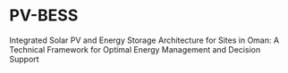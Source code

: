 # PV-BESS
Integrated Solar PV and Energy Storage Architecture for Sites in  Oman: A Technical Framework for Optimal Energy Management and Decision Support
